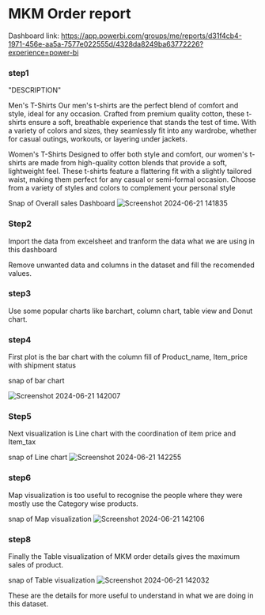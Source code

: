# MKM Order report

Dashboard link: https://app.powerbi.com/groups/me/reports/d31f4cb4-1971-456e-aa5a-7577e022555d/4328da8249ba63772226?experience=power-bi

### step1 
"DESCRIPTION" 

Men's T-Shirts
Our men's t-shirts are the perfect blend of comfort and style, ideal for any occasion. Crafted from premium quality cotton, these t-shirts ensure a soft, breathable experience that stands the test of time. With a variety of colors and sizes, they seamlessly fit into any wardrobe, whether for casual outings, workouts, or layering under jackets.

Women's T-Shirts
Designed to offer both style and comfort, our women's t-shirts are made from high-quality cotton blends that provide a soft, lightweight feel. These t-shirts feature a flattering fit with a slightly tailored waist, making them perfect for any casual or semi-formal occasion. Choose from a variety of styles and colors to complement your personal style

Snap of Overall sales Dashboard
![Screenshot 2024-06-21 141835](https://github.com/Gurunathan9805/Texti/assets/124778749/1630b647-bc8f-43f6-92d9-da64e667f31b)


### Step2
Import the data from excelsheet and tranform the data what we are using in this dashboard

Remove unwanted data and columns in the dataset and fill the recomended values.

### step3
Use some popular charts like barchart, column chart, table view and Donut chart.

### step4
First plot is the bar chart with the column fill of Product_name, Item_price with shipment status 

snap of bar chart

![Screenshot 2024-06-21 142007](https://github.com/Gurunathan9805/Texti/assets/124778749/2dc93b11-59c8-43e1-b448-b6f6daf8809b)

### Step5
Next visualization is Line chart with the coordination of item price and Item_tax

snap of Line chart
![Screenshot 2024-06-21 142255](https://github.com/Gurunathan9805/Texti/assets/124778749/ca5ea9d6-f4bc-4b2d-912a-e7dbc05b6de5)


### step6 
Map visualization is too useful to recognise the people where they were mostly use the Category wise products.

snap of Map visualization
![Screenshot 2024-06-21 142106](https://github.com/Gurunathan9805/Texti/assets/124778749/57496039-d64c-4417-9326-36503a455f7f)

### step8
Finally the Table visualization of MKM order details gives the maximum sales of product.

snap of Table visualization
![Screenshot 2024-06-21 142032](https://github.com/Gurunathan9805/Texti/assets/124778749/2988bc97-bb35-40d2-bfd1-46dc490eac47)

These are the details for more useful to understand in what we are doing in this dataset.

